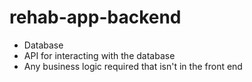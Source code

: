 # rehab-app-backend

- Database
- API for interacting with the database
- Any business logic required that isn't in the front end
